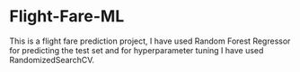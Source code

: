 # Flight-Fare-ML
This is a flight fare prediction project, I have used Random Forest Regressor for predicting the test set and for hyperparameter tuning I have used RandomizedSearchCV.
